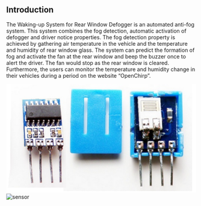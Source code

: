 
## Introduction

The Waking-up System for Rear Window Defogger is an automated anti-fog system. This system combines the fog detection, automatic activation of defogger and driver notice properties. The fog detection property is achieved by gathering air temperature in the vehicle and the temperature and humidity of rear window glass. The system can predict the formation of fog and activate the fan at the rear window and beep the buzzer once to alert the driver. The fan would stop as the rear window is cleared. Furthermore, the users can monitor the temperature and humidity change in their vehicles during a period on the website “OpenChirp”. 

![image](https://github.com/chengzh2/12740-project-group-AK/blob/master/sensor.png) 
![sensor](https://user-images.githubusercontent.com/42809684/66973309-9c878100-f065-11e9-99c5-bf38f289d4d6.png)

